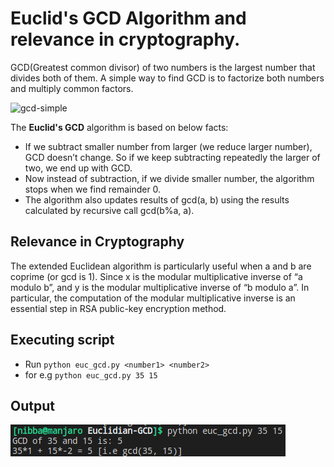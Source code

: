 # Euclid's GCD Algorithm and relevance in cryptography.
GCD(Greatest common divisor) of two numbers is the largest number that divides both of them. A simple way to find GCD is to factorize both numbers and multiply common factors.

![gcd-simple](https://www.geeksforgeeks.org/wp-content/uploads/GCD-1.jpg)

The **Euclid's GCD** algorithm is based on below facts:
* If we subtract smaller number from larger (we reduce larger number), GCD doesn’t change. So if we keep subtracting repeatedly the larger of two, we end up with GCD.
* Now instead of subtraction, if we divide smaller number, the algorithm stops when we find remainder 0.
* The algorithm also updates results of gcd(a, b) using the results calculated by recursive call gcd(b%a, a).

## Relevance in Cryptography

The extended Euclidean algorithm is particularly useful when a and b are coprime (or gcd is 1). Since x is the modular multiplicative inverse of “a modulo b”, and y is the modular multiplicative inverse of “b modulo a”. In particular, the computation of the modular multiplicative inverse is an essential step in RSA public-key encryption method.

## Executing script
* Run `python euc_gcd.py <number1> <number2>`
* for e.g `python euc_gcd.py 35 15`

## Output
![output](output.png)
